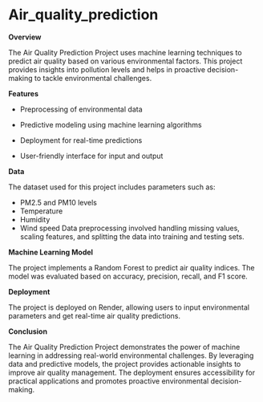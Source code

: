# Air_quality_prediction

**Overview**

The Air Quality Prediction Project uses machine learning techniques to predict air quality based on various environmental factors. This project provides insights into pollution levels and helps in proactive decision-making to tackle environmental challenges.

**Features**

* Preprocessing of environmental data

* Predictive modeling using machine learning algorithms

* Deployment for real-time predictions

* User-friendly interface for input and output


**Data**

The dataset used for this project includes parameters such as:

* PM2.5 and PM10 levels
* Temperature
* Humidity
* Wind speed
Data preprocessing involved handling missing values, scaling features, and splitting the data into training and testing sets.

**Machine Learning Model**

The project implements a Random Forest to predict air quality indices. The model was evaluated based on accuracy, precision, recall, and F1 score.

**Deployment**

The project is deployed on Render, allowing users to input environmental parameters and get real-time air quality predictions.

**Conclusion**

The Air Quality Prediction Project demonstrates the power of machine learning in addressing real-world environmental challenges. By leveraging data and predictive models, the project provides actionable insights to improve air quality management. The deployment ensures accessibility for practical applications and promotes proactive environmental decision-making.
